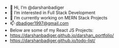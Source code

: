 - 👋 Hi, I’m @darshanbadiger
- 👀 I’m interested in Full Stack Development
- 🌱 I’m currently working on MERN Stack Projects
- 📫 dbadiger1997@gmail.com
- Below are some of my React JS Projects:
- https://darshanbadiger.github.io/darshan_portfolio/
- https://darshanbadiger.github.io/todo-list/

<!---
darshanbadiger/darshanbadiger is a ✨ special ✨ repository because its `README.md` (this file) appears on your GitHub profile.
You can click the Preview link to take a look at your changes.
--->
